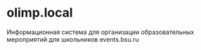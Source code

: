# olimp.local
Информационная система для организации образовательных мероприятий для школьников
events.bsu.ru

